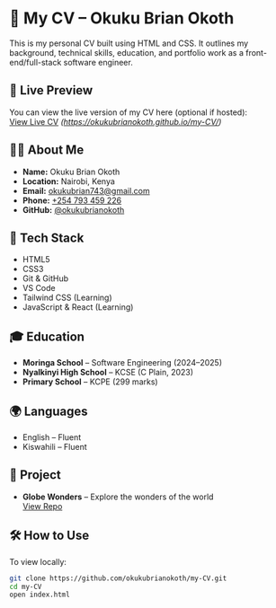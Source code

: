 # 🧾 My CV – Okuku Brian Okoth

This is my personal CV built using HTML and CSS. It outlines my background, technical skills, education, and portfolio work as a front-end/full-stack software engineer.

## 📄 Live Preview

You can view the live version of my CV here (optional if hosted):  
[View Live CV](https://okukubrianokoth.github.io/my-CV/) *(https://okukubrianokoth.github.io/my-CV/)*

## 👨‍💻 About Me

- **Name:** Okuku Brian Okoth  
- **Location:** Nairobi, Kenya  
- **Email:** [okukubrian743@gmail.com](mailto:okukubrian743@gmail.com)  
- **Phone:** [+254 793 459 226](tel:+254793459226)  
- **GitHub:** [@okukubrianokoth](https://github.com/okukubrianokoth)

## 🚀 Tech Stack

- HTML5  
- CSS3  
- Git & GitHub  
- VS Code  
- Tailwind CSS (Learning)  
- JavaScript & React (Learning)

## 🎓 Education

- **Moringa School** – Software Engineering (2024–2025)  
- **Nyalkinyi High School** – KCSE (C Plain, 2023)  
- **Primary School** – KCPE (299 marks)

## 🌍 Languages

- English – Fluent  
- Kiswahili – Fluent

## 📂 Project

- **Globe Wonders** – Explore the wonders of the world  
  [View Repo](https://github.com/okukubrianokoth/Globe-Wonders)

## 🛠 How to Use

To view locally:

```bash
git clone https://github.com/okukubrianokoth/my-CV.git
cd my-CV
open index.html

